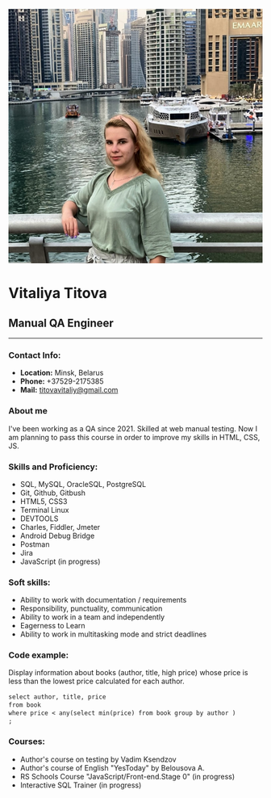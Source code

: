![Avatar-photo](/img/1.jpg)
# **Vitaliya Titova**

## **Manual QA Engineer**
---
### Contact Info:
- **Location:** Minsk, Belarus
- **Phone:** +37529-2175385
- **Mail:** titovavitaliy@gmail.com

### About me
I've been working as a QA since 2021. Skilled at web manual testing. Now I am planning to pass this course in order to improve my skills in HTML, CSS, JS.

### Skills and Proficiency:
- SQL, MySQL, OracleSQL, PostgreSQL
- Git, Github, Gitbush
- HTML5, CSS3
- Terminal Linux
- DEVTOOLS
- Charles, Fiddler, Jmeter
- Android Debug Bridge
- Postman
- Jira
- JavaScript (in progress)

### Soft skills:
* Ability to work with documentation / requirements
* Responsibility, punctuality, communication
* Ability to work in a team and independently
* Eagerness to Learn
* Ability to work in multitasking mode and strict deadlines

### Code example:
Display information about books (author, title, high price) whose price is less than the lowest price calculated for each author.
```
select author, title, price
from book
where price < any(select min(price) from book group by author )
; 
```

### Courses:
- Author's course on testing by Vadim Ksendzov
- Author's course of English "YesToday" by Belousova A.
- RS Schools Course "JavaScript/Front-end.Stage 0" (in progress)
- Interactive SQL Trainer (in progress)




